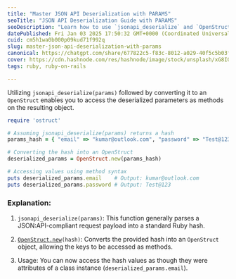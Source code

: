 ```yaml
---
title: "Master JSON API Deserialization with PARAMS"
seoTitle: "JSON API Deserialization Guide with PARAMS"
seoDescription: "Learn how to use `jsonapi_deserialize` and `OpenStruct` for easy access to JSON API data in Ruby"
datePublished: Fri Jan 03 2025 17:50:32 GMT+0000 (Coordinated Universal Time)
cuid: cm5h1wa0b000p09kud71f992q
slug: master-json-api-deserialization-with-params
canonical: https://chatgpt.com/share/677822c5-f83c-8012-a029-40f5c5b03f2a
cover: https://cdn.hashnode.com/res/hashnode/image/stock/unsplash/xG8IQMqMITM/upload/ae1fb774abf09611c552257fbc0d88aa.jpeg
tags: ruby, ruby-on-rails

---
```


Utilizing `jsonapi_deserialize(params)` followed by converting it to an `OpenStruct` enables you to access the deserialized parameters as methods on the resulting object.

```ruby
require 'ostruct'

# Assuming jsonapi_deserialize(params) returns a hash
params_hash = { "email" => "kumar@outlook.com", "password" => "Test@123" }

# Converting the hash into an OpenStruct
deserialized_params = OpenStruct.new(params_hash)

# Accessing values using method syntax
puts deserialized_params.email    # Output: kumar@outlook.com
puts deserialized_params.password # Output: Test@123
```

### Explanation:

1. `jsonapi_deserialize(params)`: This function generally parses a JSON:API-compliant request payload into a standard Ruby hash.
    
2. [`OpenStruct.new`](http://OpenStruct.new)`(hash)`: Converts the provided hash into an `OpenStruct` object, allowing the keys to be accessed as methods.
    
3. Usage: You can now access the hash values as though they were attributes of a class instance (`deserialized_params.email`).